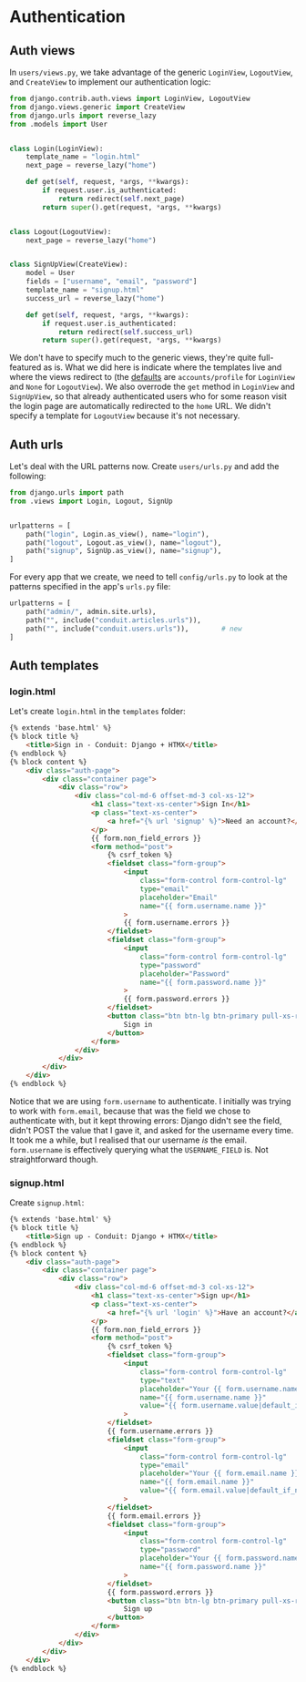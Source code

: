 # Authentication

## Auth views

In `users/views.py`, we take advantage of the generic `LoginView`,
`LogoutView`, and `CreateView` to implement our authentication logic:

``` python
from django.contrib.auth.views import LoginView, LogoutView
from django.views.generic import CreateView
from django.urls import reverse_lazy
from .models import User


class Login(LoginView):
    template_name = "login.html"
    next_page = reverse_lazy("home")

    def get(self, request, *args, **kwargs):
        if request.user.is_authenticated:
            return redirect(self.next_page)
        return super().get(request, *args, **kwargs)


class Logout(LogoutView):
    next_page = reverse_lazy("home")


class SignUpView(CreateView):
    model = User
    fields = ["username", "email", "password"]
    template_name = "signup.html"
    success_url = reverse_lazy("home")

    def get(self, request, *args, **kwargs):
        if request.user.is_authenticated:
            return redirect(self.success_url)
        return super().get(request, *args, **kwargs)
```

We don't have to specify much to the generic views, they're quite
full-featured as is. What we did here is indicate where the templates
live and where the views redirect to (the
[defaults](https://docs.djangoproject.com/en/dev/ref/settings/#login-redirect-url)
are `accounts/profile` for `LoginView` and `None` for `LogoutView`). We
also overrode the `get` method in `LoginView` and `SignUpView`, so that
already authenticated users who for some reason visit the login page are
automatically redirected to the `home` URL. We didn't specify a template
for `LogoutView` because it's not necessary.

## Auth urls

Let's deal with the URL patterns now. Create `users/urls.py` and add the
following:

``` python
from django.urls import path
from .views import Login, Logout, SignUp


urlpatterns = [
    path("login", Login.as_view(), name="login"),
    path("logout", Logout.as_view(), name="logout"),
    path("signup", SignUp.as_view(), name="signup"),
]
```

For every app that we create, we need to tell `config/urls.py` to look
at the patterns specified in the app's `urls.py` file:

``` python
urlpatterns = [
    path("admin/", admin.site.urls),
    path("", include("conduit.articles.urls")),
    path("", include("conduit.users.urls")),        # new
]
```

## Auth templates

### login.html

Let's create `login.html` in the `templates` folder:

``` html
{% extends 'base.html' %}
{% block title %}
    <title>Sign in - Conduit: Django + HTMX</title>
{% endblock %}
{% block content %}
    <div class="auth-page">
        <div class="container page">
            <div class="row">
                <div class="col-md-6 offset-md-3 col-xs-12">
                    <h1 class="text-xs-center">Sign In</h1>
                    <p class="text-xs-center">
                        <a href="{% url 'signup' %}">Need an account?</a>
                    </p>
                    {{ form.non_field_errors }}
                    <form method="post">
                        {% csrf_token %}
                        <fieldset class="form-group">
                            <input
                                class="form-control form-control-lg"
                                type="email"
                                placeholder="Email"
                                name="{{ form.username.name }}"
                            >
                            {{ form.username.errors }}
                        </fieldset>
                        <fieldset class="form-group">
                            <input
                                class="form-control form-control-lg"
                                type="password"
                                placeholder="Password"
                                name="{{ form.password.name }}"
                            >
                            {{ form.password.errors }}
                        </fieldset>
                        <button class="btn btn-lg btn-primary pull-xs-right" type="submit">
                            Sign in
                        </button>
                    </form>
                </div>
            </div>
        </div>
    </div>
{% endblock %}
```

Notice that we are using `form.username` to authenticate. I initially
was trying to work with `form.email`, because that was the field we
chose to authenticate with, but it kept throwing errors: Django didn't
see the field, didn't POST the value that I gave it, and asked for the
username every time. It took me a while, but I realised that our
username *is* the email. `form.username` is effectively querying what
the `USERNAME_FIELD` is. Not straightforward though.

### signup.html

Create `signup.html`:

``` html
{% extends 'base.html' %}
{% block title %}
    <title>Sign up - Conduit: Django + HTMX</title>
{% endblock %}
{% block content %}
    <div class="auth-page">
        <div class="container page">
            <div class="row">
                <div class="col-md-6 offset-md-3 col-xs-12">
                    <h1 class="text-xs-center">Sign up</h1>
                    <p class="text-xs-center">
                        <a href="{% url 'login' %}">Have an account?</a>
                    </p>
                    {{ form.non_field_errors }}
                    <form method="post">
                        {% csrf_token %}
                        <fieldset class="form-group">
                            <input
                                class="form-control form-control-lg"
                                type="text"
                                placeholder="Your {{ form.username.name }}"
                                name="{{ form.username.name }}"
                                value="{{ form.username.value|default_if_none:'' }}"
                            >
                        </fieldset>
                        {{ form.username.errors }}
                        <fieldset class="form-group">
                            <input
                                class="form-control form-control-lg"
                                type="email"
                                placeholder="Your {{ form.email.name }}"
                                name="{{ form.email.name }}"
                                value="{{ form.email.value|default_if_none:''  }}"
                            >
                        </fieldset>
                        {{ form.email.errors }}
                        <fieldset class="form-group">
                            <input
                                class="form-control form-control-lg"
                                type="password"
                                placeholder="Your {{ form.password.name }}"
                                name="{{ form.password.name }}"
                            >
                        </fieldset>
                        {{ form.password.errors }}
                        <button class="btn btn-lg btn-primary pull-xs-right">
                            Sign up
                        </button>
                    </form>
                </div>
            </div>
        </div>
    </div>
{% endblock %}
```

